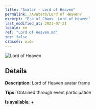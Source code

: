 ```yaml
---
title: "Avatar - Lord of Heaven"
permalink: /Avatars/Lord of Heaven/
excerpt: "Era of Chaos  Lord of Heaven"
last_modified_at: 2021-07-21
locale: en
ref: "Lord of Heaven.md"
toc: false
classes: wide
---
```

 ![Lord of Heaven](/images/a/avatarFrame_18.png)

## Details

 **Description:** Lord of Heaven avatar frame 

 **Tips:** Obtained through event participation 

 **Is available:**  + 

